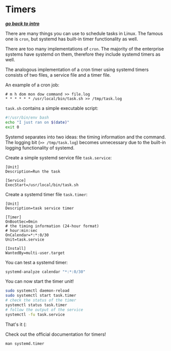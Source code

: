 # Timers

[***go back to intro***](./01-intro.md)

There are many things you can use to schedule tasks in Linux. The famous one is
`cron`, but systemd has built-in timer functionality as well. 

There are too many implementations of `cron`. The majority of the enterprise 
systems have systemd on them, therefore they include systemd timers as well.

The analogous implementation of a cron timer using systemd timers consists of 
two files, a service file and a timer file.

An example of a cron job:

``` 
# m h dom mon dow command >> file.log
* * * * * * /usr/local/bin/task.sh >> /tmp/task.log
```

`task.sh` contains a simple executable script:

```bash
#!/usr/bin/env bash
echo "I just ran on $(date)"
exit 0
```

Systemd separates into two ideas: the timing information and the command. The 
logging bit (`>> /tmp/task.log`) becomes unnecessary due to the built-in
logging functionality of systemd.

Create a simple systemd service file `task.service`:

```
[Unit]
Description=Run the task

[Service]
ExecStart=/usr/local/bin/task.sh
```

Create a systemd timer file `task.timer`:

```
[Unit]
Description=task service timer

[Timer]
OnBootSec=0min
# the timing information (24-hour format)
# hour:min:sec
OnCalendar=*:*:0/30 
Unit=task.service

[Install]
WantedBy=multi-user.target
```

You can test a systemd timer:

```bash
systemd-analyze calendar "*:*:0/30"
```

You can now start the timer unit!

```bash
sudo systemctl daemon-reload
sudo systemctl start task.timer
# check the status of the timer
systemctl status task.timer
# follow the output of the service
systemctl -fu task.service
```

That's it (:

Check out the official documentation for timers!

    man systemd.timer
